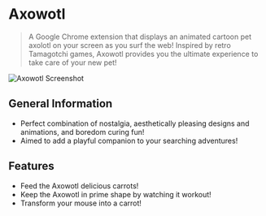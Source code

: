 # Axowotl
> A Google Chrome extension that displays an animated cartoon pet axolotl on your screen as you surf the web! Inspired by retro Tamagotchi games, Axowotl provides you the ultimate experience to take care of your new pet!


![Axowotl Screenshot](https://user-images.githubusercontent.com/116392808/197372277-4412a63a-a04e-41f0-9fac-5620996d9d6e.png)


## General Information
- Perfect combination of nostalgia, aesthetically pleasing designs and animations, and boredom curing fun!
- Aimed to add a playful companion to your searching adventures!


## Features
- Feed the Axowotl delicious carrots!
- Keep the Axowotl in prime shape by watching it workout!
- Transform your mouse into a carrot!



